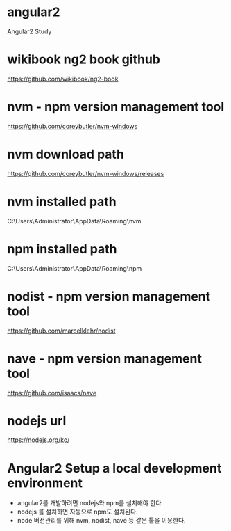 # angular2
Angular2 Study

# wikibook ng2 book github
https://github.com/wikibook/ng2-book

# nvm - npm version management tool
https://github.com/coreybutler/nvm-windows

# nvm download path
https://github.com/coreybutler/nvm-windows/releases

# nvm installed path
C:\Users\Administrator\AppData\Roaming\nvm

# npm installed path
C:\Users\Administrator\AppData\Roaming\npm

# nodist - npm version management tool
https://github.com/marcelklehr/nodist

# nave - npm version management tool
https://github.com/isaacs/nave

# nodejs url
https://nodejs.org/ko/

# Angular2 Setup a local development environment
* angular2를 개발하려면 nodejs와 npm를 설치해야 한다.
* nodejs 를 설치하면 자동으로 npm도 설치된다.
* node 버전관리를 위해 nvm, nodist, nave 등 같은 툴을 이용한다.
